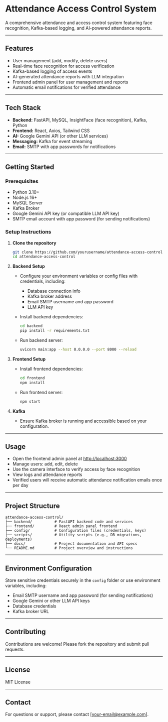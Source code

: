 
# Attendance Access Control System

A comprehensive attendance and access control system featuring face recognition, Kafka-based logging, and AI-powered attendance reports.

---

## Features

- User management (add, modify, delete users)
- Real-time face recognition for access verification
- Kafka-based logging of access events
- AI-generated attendance reports with LLM integration
- Frontend admin panel for user management and reports
- Automatic email notifications for verified attendance

---

## Tech Stack

- **Backend:** FastAPI, MySQL, InsightFace (face recognition), Kafka, Python  
- **Frontend:** React, Axios, Tailwind CSS  
- **AI:** Google Gemini API (or other LLM services)  
- **Messaging:** Kafka for event streaming  
- **Email:** SMTP with app passwords for notifications  

---

## Getting Started

### Prerequisites

- Python 3.10+  
- Node.js 16+  
- MySQL Server  
- Kafka Broker  
- Google Gemini API key (or compatible LLM API key)  
- SMTP email account with app password (for sending notifications)  

### Setup Instructions

1. **Clone the repository**

   ```bash
   git clone https://github.com/yourusername/attendance-access-control.git
   cd attendance-access-control
   ```

2. **Backend Setup**

   - Configure your environment variables or config files with credentials, including:
     - Database connection info
     - Kafka broker address
     - Email SMTP username and app password
     - LLM API key

   - Install backend dependencies:

     ```bash
     cd backend
     pip install -r requirements.txt
     ```

   - Run backend server:

     ```bash
     uvicorn main:app --host 0.0.0.0 --port 8000 --reload
     ```

3. **Frontend Setup**

   - Install frontend dependencies:

     ```bash
     cd frontend
     npm install
     ```

   - Run frontend server:

     ```bash
     npm start
     ```

4. **Kafka**

   - Ensure Kafka broker is running and accessible based on your configuration.

---

## Usage

- Open the frontend admin panel at [http://localhost:3000](http://localhost:3000)
- Manage users: add, edit, delete
- Use the camera interface to verify access by face recognition
- View logs and attendance reports
- Verified users will receive automatic attendance notification emails once per day

---

## Project Structure

```
attendance-access-control/
├── backend/          # FastAPI backend code and services
├── frontend/         # React admin panel frontend
├── config/           # Configuration files (credentials, keys)
├── scripts/          # Utility scripts (e.g., DB migrations, deployments)
├── docs/             # Project documentation and API specs
└── README.md         # Project overview and instructions
```

---

## Environment Configuration

Store sensitive credentials securely in the `config` folder or use environment variables, including:

- Email SMTP username and app password (for sending notifications)
- Google Gemini or other LLM API keys
- Database credentials
- Kafka broker URL

---

## Contributing

Contributions are welcome! Please fork the repository and submit pull requests.

---

## License

MIT License

---

## Contact

For questions or support, please contact [your-email@example.com].
